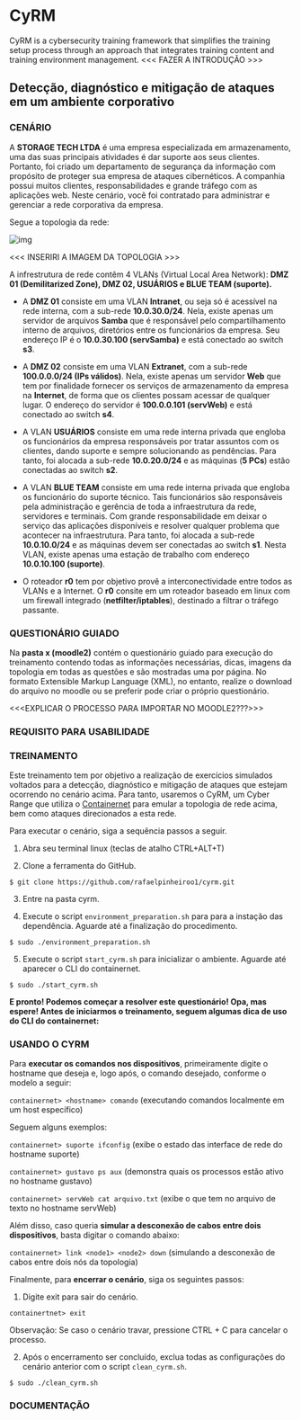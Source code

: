 # CyRM

CyRM is a cybersecurity training framework that simplifies the training setup process through an approach that integrates training content and training environment management.
<<< FAZER A INTRODUÇÃO >>>

## Detecção, diagnóstico e mitigação de ataques em um ambiente corporativo

### CENÁRIO

A **STORAGE TECH LTDA** é uma empresa especializada em armazenamento, uma das suas principais atividades é dar suporte aos seus clientes. Portanto, foi criado um departamento de segurança da informação com propósito de proteger sua empresa de ataques cibernéticos. A companhia possui muitos clientes, responsabilidades e grande tráfego com as aplicações web. Neste cenário, você foi contratado para administrar e gerenciar a rede corporativa da empresa.

Segue a topologia da rede:

![img]()


<<<   INSERIRI A IMAGEM DA TOPOLOGIA    >>>


A infrestrutura de rede contêm 4 VLANs (Virtual Local Area Network): **DMZ 01 (Demilitarized Zone), DMZ 02, USUÁRIOS e BLUE TEAM (suporte).**

- A **DMZ 01** consiste em uma VLAN **Intranet**,  ou seja só é acessível na rede interna, com a sub-rede **10.0.30.0/24**. Nela, existe apenas um servidor de arquivos **Samba** que é responsável pelo compartilhamento interno de arquivos, diretórios entre os funcionários da empresa. Seu endereço IP é o **10.0.30.100 (servSamba)** e está conectado ao switch **s3**.

- A **DMZ 02** consiste em uma VLAN **Extranet**, com a sub-rede **100.0.0.0/24 (IPs válidos)**. Nela, existe apenas um servidor **Web** que tem por finalidade fornecer os serviços de armazenamento da empresa na **Internet**, de forma que os clientes possam acessar de qualquer lugar. O endereço do servidor é **100.0.0.101 (servWeb)** e está conectado ao switch **s4**.

- A VLAN **USUÁRIOS** consiste em uma rede interna privada que engloba os funcionários da empresa responsáveis por tratar assuntos com os clientes, dando suporte e sempre solucionando as pendências. Para tanto, foi alocada a sub-rede **10.0.20.0/24** e as máquinas (**5 PCs**) estão conectadas ao switch **s2**.

- A VLAN **BLUE TEAM** consiste em uma rede interna privada que engloba os funcionário do suporte técnico. Tais funcionários são responsáveis pela administração e gerência de toda a infraestrutura da rede, servidores e terminais. Com grande responsabilidade em deixar o serviço das aplicações disponíveis e resolver qualquer problema que acontecer na infraestrutura. Para tanto, foi alocada a sub-rede **10.0.10.0/24** e as máquinas devem ser conectadas ao switch **s1**. Nesta VLAN, existe apenas uma estação de trabalho com endereço **10.0.10.100 (suporte)**.

- O roteador **r0** tem por objetivo provê a interconectividade entre todos as VLANs e a Internet. O **r0** consite em um roteador baseado em linux com um firewall integrado (**netfilter/iptables**), destinado a filtrar o tráfego passante.

### QUESTIONÁRIO GUIADO

Na **pasta x (moodle2)** contém o questionário guiado para execução do treinamento contendo todas as informações necessárias, dicas, imagens  da topologia em todas as questões e são mostradas uma por página. No formato Extensible Markup Language (XML), no entanto, realize o download do arquivo no moodle ou se preferir pode criar o próprio questionário. 

<<<EXPLICAR O PROCESSO PARA IMPORTAR NO MOODLE2???>>>

### REQUISITO PARA USABILIDADE

### TREINAMENTO

Este treinamento tem por objetivo a realização de exercícios simulados voltados para a detecção, diagnóstico e mitigação de ataques que estejam ocorrendo no cenário acima. Para tanto, usaremos o CyRM, um Cyber Range que utiliza o [Containernet](https://github.com/containernet/containernet) para emular a topologia de rede acima, bem como ataques direcionados a esta rede.

Para executar o cenário, siga a sequência passos a seguir. 

1) Abra seu terminal linux (teclas de atalho CTRL+ALT+T)

2) Clone a ferramenta do GitHub.

```
$ git clone https://github.com/rafaelpinheiroo1/cyrm.git
```
3) Entre na pasta cyrm.

4) Execute o script `environment_preparation.sh` para para a instação das dependência. Aguarde até a finalização do procedimento.
```
$ sudo ./environment_preparation.sh
```
5) Execute o script `start_cyrm.sh` para inicializar o ambiente. Aguarde até aparecer o CLI do containernet.
```
$ sudo ./start_cyrm.sh
```

**E pronto! Podemos começar a resolver este questionário! Opa, mas espere! Antes de iniciarmos o treinamento, seguem algumas dica de uso do CLI do containernet:**

### USANDO O CYRM

Para **executar os comandos nos dispositivos**, primeiramente digite o hostname que deseja e, logo após, o comando desejado, conforme o modelo a seguir:

`containernet> <hostname> comando` (executando comandos localmente em um host específico)

Seguem alguns exemplos:

`containernet> suporte ifconfig` (exibe o estado das interface de rede do hostname suporte)

`containernet> gustavo ps aux` (demonstra quais os processos estão ativo no hostname gustavo)

`containernet> servWeb cat arquivo.txt` (exibe o que tem no arquivo de texto no hostname servWeb)

Além disso, caso queria **simular a desconexão de cabos entre dois dispositivos**, basta digitar o comando abaixo:

`containernet> link <node1> <node2> down` (simulando a desconexão de cabos entre dois nós da topologia)

Finalmente, para **encerrar o cenário**, siga os seguintes passos:

1) Digite exit para sair do cenário.

`containertnet> exit`

Observação: Se caso o cenário travar, pressione CTRL + C para cancelar o processo.

2) Após o encerramento ser concluído, exclua todas as configurações do cenário anterior com o script `clean_cyrm.sh`.
```
$ sudo ./clean_cyrm.sh
```

### DOCUMENTAÇÃO





